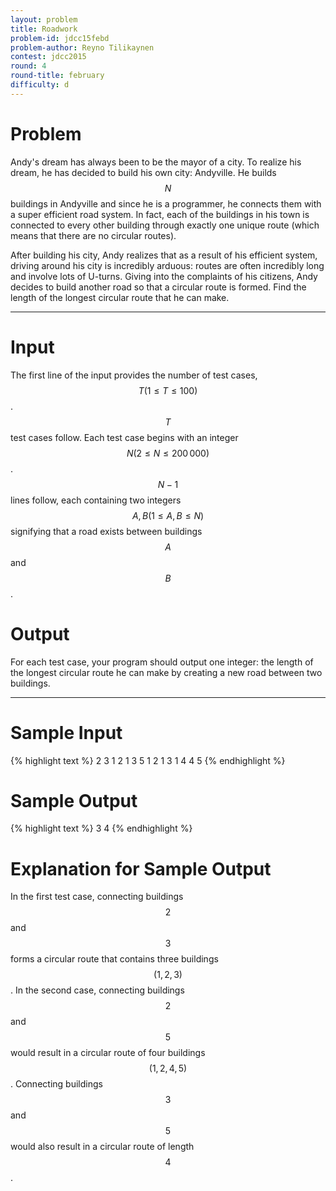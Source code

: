 ```yaml
---
layout: problem
title: Roadwork
problem-id: jdcc15febd
problem-author: Reyno Tilikaynen
contest: jdcc2015
round: 4
round-title: february
difficulty: d
---
```


# Problem
Andy's dream has always been to be the mayor of a city. To realize his dream, he has decided to build his own city: Andyville. He builds $$N$$ buildings in Andyville and since he is a programmer, he connects them with a super efficient road system. In fact, each of the buildings in his town is connected to every other building through exactly one unique route (which means that there are no circular routes).

After building his city, Andy realizes that as a result of his efficient system, driving around his city is incredibly arduous: routes are often incredibly long and involve lots of U-turns. Giving into the complaints of his citizens, Andy decides to build another road so that a circular route is formed. Find the length of the longest circular route that he can make.

---

# Input
The first line of the input provides the number of test cases, $$T (1 \leq T \leq 100)$$. $$T$$ test cases follow. Each test case begins with an integer $$N (2 \leq N \leq 200\,000)$$. $$N-1$$ lines follow, each containing two integers $$A, B (1 \leq A, B \leq N)$$ signifying that a road exists between buildings $$A$$ and $$B$$.

# Output
For each test case, your program should output one integer: the length of the longest circular route he can make by creating a new road between two buildings.

---

# Sample Input
{% highlight text %}
2
3
1 2
1 3
5
1 2
1 3
1 4
4 5
{% endhighlight %}


# Sample Output
{% highlight text %}
3
4
{% endhighlight %}

# Explanation for Sample Output
In the first test case, connecting buildings $$2$$ and $$3$$ forms a circular route that contains three buildings $$(1,2,3)$$. In the second case, connecting buildings $$2$$ and $$5$$ would result in a circular route of four buildings $$(1,2,4,5)$$. Connecting buildings $$3$$ and $$5$$ would also result in a circular route of length $$4$$.

